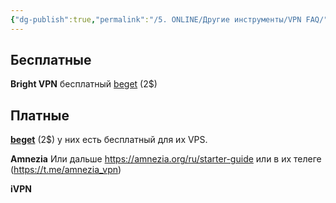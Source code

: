 ```yaml
---
{"dg-publish":true,"permalink":"/5. ONLINE/Другие инструменты/VPN FAQ/","created":"2024-11-27T14:47:32.386-03:00","updated":"2024-11-27T14:53:10.307-03:00"}
---
```



## Бесплатные
**Bright VPN** бесплатный
[beget](https://beget.com/p59732) (2$)
## Платные
**[beget](https://beget.com/p59732)** (2$)
у них есть бесплатный для их VPS.


**Amnezia**
Или дальше https://amnezia.org/ru/starter-guide
или в их телеге (https://t.me/amnezia_vpn)

**iVPN**

